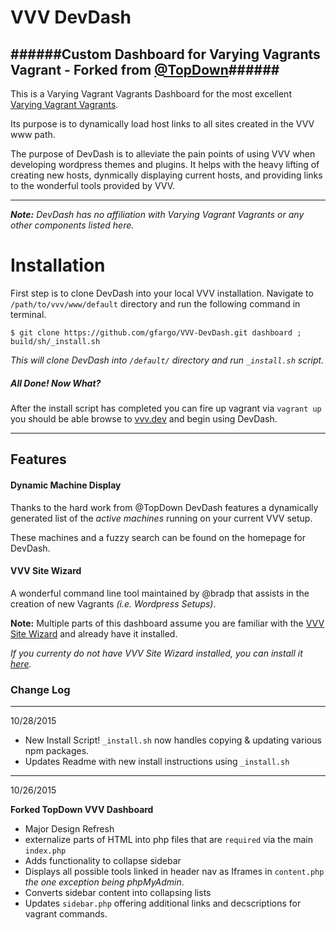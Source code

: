 # VVV DevDash
######Custom Dashboard for Varying Vagrants Vagrant - Forked from [@TopDown](https://github.com/topdown/VVV-Dashboard)######
---



This is a Varying Vagrant Vagrants Dashboard for the most excellent [Varying Vagrant Vagrants](https://github.com/Varying-Vagrant-Vagrants/VVV).

Its purpose is to dynamically load host links to all sites created in the VVV www path.

The purpose of DevDash is to alleviate the pain points of using VVV when developing wordpress themes and plugins.  It helps with the heavy lifting of creating new hosts, dynmically displaying current hosts, and providing links to the wonderful tools provided by VVV.

---
_**Note:** DevDash has no affiliation with Varying Vagrant Vagrants or any other components listed here._



# Installation

First step is to clone DevDash into your local VVV installation.  Navigate to `/path/to/vvv/www/default` directory and run the following command in terminal.

```
$ git clone https://github.com/gfargo/VVV-DevDash.git dashboard ; build/sh/_install.sh
```

_This will clone DevDash into `/default/` directory and run `_install.sh` script._

##### All Done! Now What?

After the install script has completed you can fire up vagrant via `vagrant up` you should be able browse to [vvv.dev](http://vvv.dev) and begin using DevDash.

---


## Features

#### Dynamic Machine Display

Thanks to the hard work from @TopDown DevDash features a dynamically generated list of the _active machines_ running on your current VVV setup.  

These machines and a fuzzy search can be found on the homepage for DevDash.


#### VVV Site Wizard

A wonderful command line tool maintained by @bradp that assists in the creation of new Vagrants _(i.e. Wordpress Setups)_.

**Note:** Multiple parts of this dashboard assume you are familiar with the [VVV Site Wizard](https://github.com/aliso/vvv-site-wizard) and already have it installed. 

_If you currenty do not have VVV Site Wizard installed, you can install it [here](https://github.com/bradp/vv#installation)._





### Change Log


---
10/28/2015

 * New Install Script! `_install.sh` now handles copying & updating various npm packages.
 * Updates Readme with new install instructions using `_install.sh`




---
10/26/2015

**Forked TopDown VVV Dashboard**

* Major Design Refresh
* externalize parts of HTML into php files that are `required` via the main `index.php`
* Adds functionality to collapse sidebar
* Displays all possible tools linked in header nav as Iframes in `content.php`  _the one exception being phpMyAdmin_.
* Converts sidebar content into collapsing lists
* Updates `sidebar.php` offering additional links and decscriptions for vagrant commands.
